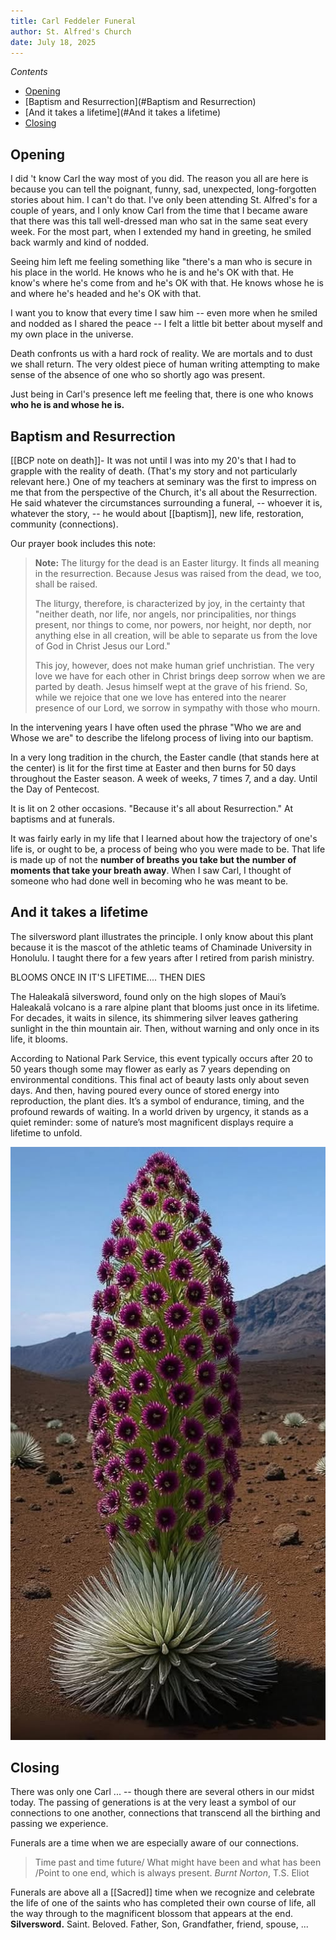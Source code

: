 ```yaml
---
title: Carl Feddeler Funeral
author: St. Alfred's Church
date: July 18, 2025
---
```


_Contents_

- [Opening](#opening)
- [Baptism and Resurrection](#Baptism and Resurrection)
- [And it takes a lifetime](#And it takes a lifetime)
- [Closing](#closing)

## Opening

I did 't know Carl the way most of you did. The reason you all are here is because you can tell the poignant, funny, sad, unexpected, long-forgotten stories about him. I can't do that. I've only been attending St. Alfred's for a couple of years, and I only know Carl from the time that I became aware that there was this tall well-dressed man who sat in the same seat every week. For the most part, when I extended my hand in greeting, he smiled back warmly and kind of nodded.

Seeing him left me feeling something like "there's a man who is secure in his place in the world. He knows who he is and he's OK with that. He know's where he's come from and he's OK with that. He knows whose he is and where he's headed and he's OK with that.

I want you to know that every time I saw him -- even more when he smiled and nodded as I shared the peace -- I felt a little bit better about myself and my own place in the universe.

Death confronts us with a hard rock of reality. We are mortals and to dust we shall return. The very oldest piece of human writing attempting to make sense of the absence of one who so shortly ago was present.

Just being in Carl's presence left me feeling that, there is one who knows **who he is and whose he is.**

## Baptism and Resurrection

[[BCP note on death]]- It was not until I was into my 20's that I had to grapple with the reality of death. (That's my story and not particularly relevant here.) One of my teachers at seminary was the first to impress on me that from the perspective of the Church, it's all about the Resurrection. He said whatever the circumstances surrounding a funeral, -- whoever it is, whatever the story, -- he would about [[baptism]], new life, restoration, community (connections).

Our prayer book includes this note:

> **Note:**
> The liturgy for the dead is an Easter liturgy. It finds all meaning in the resurrection. Because Jesus was raised from the dead, we too, shall be raised.
>
> The liturgy, therefore, is characterized by joy, in the certainty that "neither death, nor life, nor angels, nor principalities, nor things present, nor things to come, nor powers, nor height, nor depth, nor anything else in all creation, will be able to separate us from the love of God in Christ Jesus our Lord."
>
> This joy, however, does not make human grief unchristian. The very love we have for each other in Christ brings deep sorrow when we are parted by death. Jesus himself wept at the grave of his friend. So, while we rejoice that one we love has entered into the nearer presence of our Lord, we sorrow in sympathy with those who mourn.

In the intervening years I have often used the phrase "Who we are and Whose we are" to describe the lifelong process of living into our baptism.

In a very long tradition in the church, the Easter candle (that stands here at the center) is lit for the first time at Easter and then burns for 50 days throughout the Easter season. A week of weeks, 7 times 7, and a day. Until the Day of Pentecost.

It is lit on 2 other occasions. "Because it's all about Resurrection." At baptisms and at funerals.

It was fairly early in my life that I learned about how the trajectory of one's life is, or ought to be, a process of being who you were made to be. That life is made up of not the **number of breaths you take but the number of moments that take your breath away**. When I saw Carl, I thought of someone who had done well in becoming who he was meant to be.

## And it takes a lifetime

The silversword plant illustrates the principle. I only know about this plant because it is the mascot of the athletic teams of Chaminade University in Honolulu. I taught there for a few years after I retired from parish ministry.

BLOOMS ONCE IN IT'S LIFETIME.... THEN DIES

The Haleakalā silversword, found only on the high slopes of Maui’s Haleakalā volcano is a rare alpine plant that blooms just once in its lifetime. For decades, it waits in silence, its shimmering silver leaves gathering sunlight in the thin mountain air. Then, without warning and only once in its life, it blooms.

According to National Park Service, this event typically occurs after 20 to 50 years though some may flower as early as 7 years depending on environmental conditions. This final act of beauty lasts only about seven days. And then, having poured every ounce of stored energy into reproduction, the plant dies. It’s a symbol of endurance, timing, and the profound rewards of waiting. In a world driven by urgency, it stands as a quiet reminder: some of nature’s most magnificent displays require a lifetime to unfold.

![silversword.png](silversword.png)

## Closing

There was only one Carl ... -- though there are several others in our midst today. The passing of generations is at the very least a symbol of our connections to one another, connections that transcend all the birthing and passing we experience.

Funerals are a time when we are especially aware of our connections.

> Time past and time future/ What might have been and what has been /Point to one end, which is always present. _Burnt Norton_, T.S. Eliot

Funerals are above all a [[Sacred]] time when we recognize and celebrate the life of one of the saints who has completed their own course of life, all the way through to the magnificent blossom that appears at the end. **Silversword.** Saint. Beloved. Father, Son, Grandfather, friend, spouse, ...
